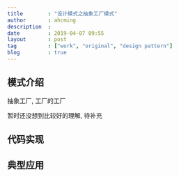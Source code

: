 ```yaml
---
title        : "设计模式之抽象工厂模式"
author       : ahcming
description  : 
date         : 2019-04-07 09:55
layout       : post
tag          : ["work", "original", "design pattern"]
blog         : true
---
```


## 模式介绍

抽象工厂, 工厂的工厂

暂时还没想到比较好的理解, 待补充

## 代码实现

## 典型应用
